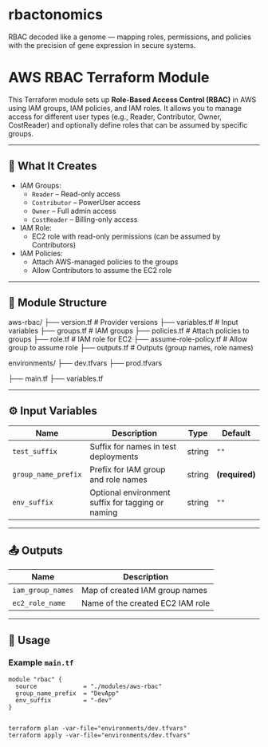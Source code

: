 # rbactonomics
RBAC decoded like a genome — mapping roles, permissions, and policies with the precision of gene expression in secure systems.

# AWS RBAC Terraform Module

This Terraform module sets up **Role-Based Access Control (RBAC)** in AWS using IAM groups, IAM policies, and IAM roles. It allows you to manage access for different user types (e.g., Reader, Contributor, Owner, CostReader) and optionally define roles that can be assumed by specific groups.

---

## 🔧 What It Creates

- IAM Groups:
  - `Reader` – Read-only access
  - `Contributor` – PowerUser access
  - `Owner` – Full admin access
  - `CostReader` – Billing-only access
- IAM Role:
  - EC2 role with read-only permissions (can be assumed by Contributors)
- IAM Policies:
  - Attach AWS-managed policies to the groups
  - Allow Contributors to assume the EC2 role

---

## 📁 Module Structure
aws-rbac/
├── version.tf # Provider versions
├── variables.tf # Input variables
├── groups.tf # IAM groups
├── policies.tf # Attach policies to groups
├── role.tf # IAM role for EC2
├── assume-role-policy.tf # Allow group to assume role
├── outputs.tf # Outputs (group names, role names)


environments/
├── dev.tfvars
├── prod.tfvars


├── main.tf
├── variables.tf


---

## ⚙️ Input Variables

| Name              | Description                                      | Type   | Default   |
|-------------------|--------------------------------------------------|--------|-----------|
| `test_suffix`      | Suffix for names in test deployments             | string | `""`      |
| `group_name_prefix`| Prefix for IAM group and role names              | string | **(required)** |
| `env_suffix`       | Optional environment suffix for tagging or naming| string | `""`      |

---

## 📤 Outputs

| Name             | Description                       |
|------------------|-----------------------------------|
| `iam_group_names`| Map of created IAM group names    |
| `ec2_role_name`  | Name of the created EC2 IAM role  |

---

## 🚀 Usage

### Example `main.tf`

```hcl
module "rbac" {
  source             = "./modules/aws-rbac"
  group_name_prefix  = "DevApp"
  env_suffix         = "-dev"
}


terraform plan -var-file="environments/dev.tfvars"
terraform apply -var-file="environments/dev.tfvars"